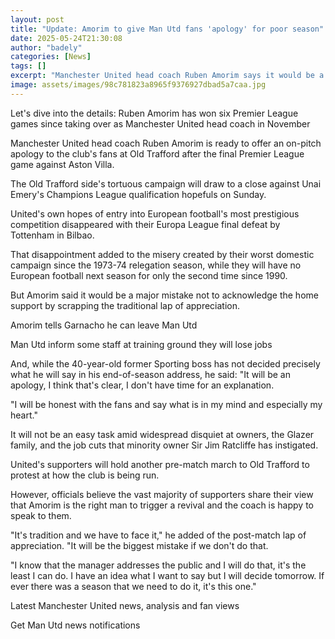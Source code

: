 ```yaml
---
layout: post
title: "Update: Amorim to give Man Utd fans 'apology' for poor season"
date: 2025-05-24T21:30:08
author: "badely"
categories: [News]
tags: []
excerpt: "Manchester United head coach Ruben Amorim says it would be a 'mistake' not to hold a lap of honour after his side's final game of the season, when he "
image: assets/images/98c781823a8965f9376927dbad5a7caa.jpg
---
```


Let's dive into the details: Ruben Amorim has won six Premier League games since taking over as Manchester United head coach in November

Manchester United head coach Ruben Amorim is ready to offer an on-pitch apology to the club's fans at Old Trafford after the final Premier League game against Aston Villa.

The Old Trafford side's tortuous campaign will draw to a close against Unai Emery's Champions League qualification hopefuls on Sunday.

United's own hopes of entry into European football's most prestigious competition disappeared with their Europa League final defeat by Tottenham in Bilbao.

That disappointment added to the misery created by their worst domestic campaign since the 1973-74 relegation season, while they will have no European football next season for only the second time since 1990.

But Amorim said it would be a major mistake not to acknowledge the home support by scrapping the traditional lap of appreciation.

Amorim tells Garnacho he can leave Man Utd

Man Utd inform some staff at training ground they will lose jobs

And, while the 40-year-old former Sporting boss has not decided precisely what he will say in his end-of-season address, he said: "It will be an apology, I think that's clear, I don't have time for an explanation.

"I will be honest with the fans and say what is in my mind and especially my heart."

It will not be an easy task amid widespread disquiet at owners, the Glazer family, and the job cuts that minority owner Sir Jim Ratcliffe has instigated.

United's supporters will hold another pre-match march to Old Trafford to protest at how the club is being run.

However, officials believe the vast majority of supporters share their view that Amorim is the right man to trigger a revival and the coach is happy to speak to them.

"It's tradition and we have to face it," he added of the post-match lap of appreciation. "It will be the biggest mistake if we don't do that.

"I know that the manager addresses the public and I will do that, it's the least I can do. I have an idea what I want to say but I will decide tomorrow. If ever there was a season that we need to do it, it's this one."

Latest Manchester United news, analysis and fan views

Get Man Utd news notifications

